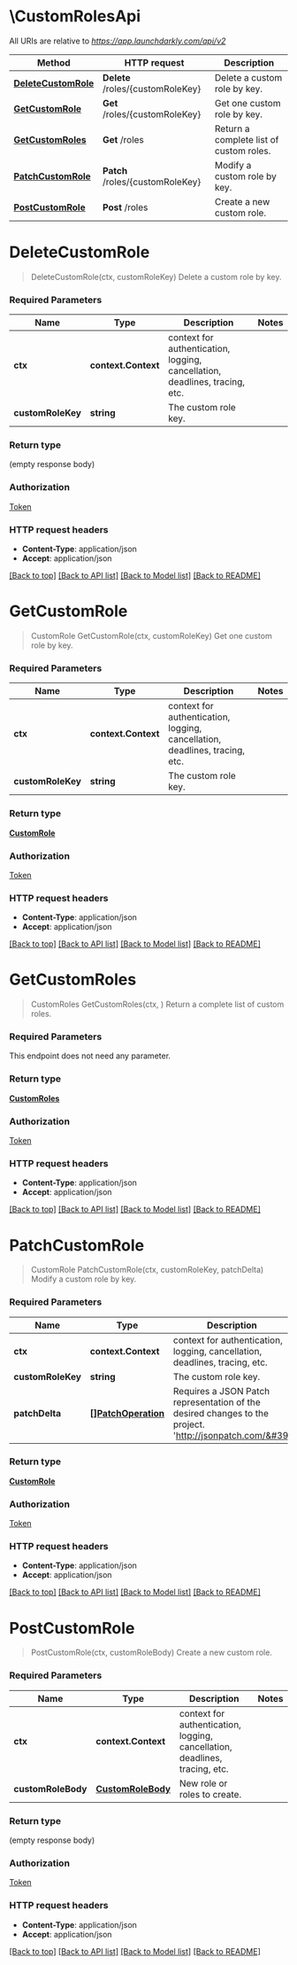 # \CustomRolesApi

All URIs are relative to *https://app.launchdarkly.com/api/v2*

Method | HTTP request | Description
------------- | ------------- | -------------
[**DeleteCustomRole**](CustomRolesApi.md#DeleteCustomRole) | **Delete** /roles/{customRoleKey} | Delete a custom role by key.
[**GetCustomRole**](CustomRolesApi.md#GetCustomRole) | **Get** /roles/{customRoleKey} | Get one custom role by key.
[**GetCustomRoles**](CustomRolesApi.md#GetCustomRoles) | **Get** /roles | Return a complete list of custom roles.
[**PatchCustomRole**](CustomRolesApi.md#PatchCustomRole) | **Patch** /roles/{customRoleKey} | Modify a custom role by key.
[**PostCustomRole**](CustomRolesApi.md#PostCustomRole) | **Post** /roles | Create a new custom role.


# **DeleteCustomRole**
> DeleteCustomRole(ctx, customRoleKey)
Delete a custom role by key.

### Required Parameters

Name | Type | Description  | Notes
------------- | ------------- | ------------- | -------------
 **ctx** | **context.Context** | context for authentication, logging, cancellation, deadlines, tracing, etc.
  **customRoleKey** | **string**| The custom role key. | 

### Return type

 (empty response body)

### Authorization

[Token](../README.md#Token)

### HTTP request headers

 - **Content-Type**: application/json
 - **Accept**: application/json

[[Back to top]](#) [[Back to API list]](../README.md#documentation-for-api-endpoints) [[Back to Model list]](../README.md#documentation-for-models) [[Back to README]](../README.md)

# **GetCustomRole**
> CustomRole GetCustomRole(ctx, customRoleKey)
Get one custom role by key.

### Required Parameters

Name | Type | Description  | Notes
------------- | ------------- | ------------- | -------------
 **ctx** | **context.Context** | context for authentication, logging, cancellation, deadlines, tracing, etc.
  **customRoleKey** | **string**| The custom role key. | 

### Return type

[**CustomRole**](CustomRole.md)

### Authorization

[Token](../README.md#Token)

### HTTP request headers

 - **Content-Type**: application/json
 - **Accept**: application/json

[[Back to top]](#) [[Back to API list]](../README.md#documentation-for-api-endpoints) [[Back to Model list]](../README.md#documentation-for-models) [[Back to README]](../README.md)

# **GetCustomRoles**
> CustomRoles GetCustomRoles(ctx, )
Return a complete list of custom roles.

### Required Parameters
This endpoint does not need any parameter.

### Return type

[**CustomRoles**](CustomRoles.md)

### Authorization

[Token](../README.md#Token)

### HTTP request headers

 - **Content-Type**: application/json
 - **Accept**: application/json

[[Back to top]](#) [[Back to API list]](../README.md#documentation-for-api-endpoints) [[Back to Model list]](../README.md#documentation-for-models) [[Back to README]](../README.md)

# **PatchCustomRole**
> CustomRole PatchCustomRole(ctx, customRoleKey, patchDelta)
Modify a custom role by key.

### Required Parameters

Name | Type | Description  | Notes
------------- | ------------- | ------------- | -------------
 **ctx** | **context.Context** | context for authentication, logging, cancellation, deadlines, tracing, etc.
  **customRoleKey** | **string**| The custom role key. | 
  **patchDelta** | [**[]PatchOperation**](PatchOperation.md)| Requires a JSON Patch representation of the desired changes to the project. &#39;http://jsonpatch.com/&#39; | 

### Return type

[**CustomRole**](CustomRole.md)

### Authorization

[Token](../README.md#Token)

### HTTP request headers

 - **Content-Type**: application/json
 - **Accept**: application/json

[[Back to top]](#) [[Back to API list]](../README.md#documentation-for-api-endpoints) [[Back to Model list]](../README.md#documentation-for-models) [[Back to README]](../README.md)

# **PostCustomRole**
> PostCustomRole(ctx, customRoleBody)
Create a new custom role.

### Required Parameters

Name | Type | Description  | Notes
------------- | ------------- | ------------- | -------------
 **ctx** | **context.Context** | context for authentication, logging, cancellation, deadlines, tracing, etc.
  **customRoleBody** | [**CustomRoleBody**](CustomRoleBody.md)| New role or roles to create. | 

### Return type

 (empty response body)

### Authorization

[Token](../README.md#Token)

### HTTP request headers

 - **Content-Type**: application/json
 - **Accept**: application/json

[[Back to top]](#) [[Back to API list]](../README.md#documentation-for-api-endpoints) [[Back to Model list]](../README.md#documentation-for-models) [[Back to README]](../README.md)

